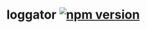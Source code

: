 # loggator [![npm version](https://badge.fury.io/js/%40microgamma%2Floggator.svg)](https://badge.fury.io/js/%40microgamma%2Floggator)